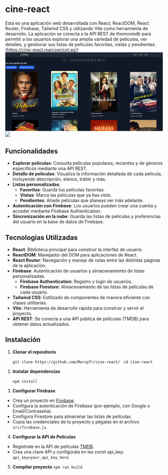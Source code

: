 # cine-react
Esta es una aplicación web desarrollada con React, ReactDOM, React Router, Firebase, Tailwind CSS y utilizando Vite como herramienta de desarrollo. La aplicación se conecta a la API REST de themoviedb para permitir a los usuarios explorar una amplia variedad de películas, ver detalles, y gestionar sus listas de películas favoritas, vistas y pendientes.
(https://cine-react.marcpericot.es/)
![](https://raw.githubusercontent.com/MarcpTr/cine-react/main/index.PNG)
![](https://raw.githubusercontent.com/MarcpTr/cine-react/main/info.PNG)


## Funcionalidades

-   **Explorar películas**: Consulta películas populares, recientes y de géneros específicos mediante una API REST.
-   **Detalle de películas**: Visualiza la información detallada de cada película, incluyendo descripción, elenco, tráiler y más.
-   **Listas personalizadas**:
    -   **Favoritas**: Guarda tus películas favoritas.
    -   **Vistas**: Marca las películas que ya has visto.
    -   **Pendientes**: Añade películas que planeas ver más adelante.
-   **Autenticación con Firebase**: Los usuarios pueden crear una cuenta y acceder mediante Firebase Authentication.
-   **Sincronización en la nube**: Guarda las listas de películas y preferencias del usuario en la base de datos de Firebase.
## Tecnologías Utilizadas

-   **React**: Biblioteca principal para construir la interfaz de usuario.
-   **ReactDOM**: Manejador del DOM para aplicaciones de React.
-   **React Router**: Navegación y manejo de rutas entre las distintas páginas de la aplicación.
-   **Firebase**: Autenticación de usuarios y almacenamiento de listas personalizadas.
    -   **Firebase Authentication**: Registro y login de usuarios.
    -   **Firebase Firestore**: Almacenamiento de las listas de películas de cada usuario.
-   **Tailwind CSS**: Estilizado de componentes de manera eficiente con clases utilitarias.
-   **Vite**: Herramienta de desarrollo rápida para construir y servir el proyecto.
-   **API REST**: Se conecta a una API pública de películas (TMDB) para obtener datos actualizados.

## Instalación

1.  **Clonar el repositorio**
    

    
    `git clone https://github.com/MarcpTr/cine-react/`
   ` cd cine-react` 
    
2.  **Instalar dependencias**
    
    `npm install` 
    
3.  **Configurar Firebase**

-   Crea un proyecto en [Firebase](https://firebase.google.com/).
-   Configura la autenticación de Firebase (por ejemplo, con Google o Email/Contraseña).
-   Configura Firestore para almacenar las listas de películas.
-   Copia las credenciales de tu proyecto y pégalas en el archivo `src/firebase.js`.
4. **Configurar la API de Películas**

-   Regístrate en la API de películas  [TMDB](https://www.themoviedb.org/).
-   Crea una clave API y configúrala en las const api_key:
`api_key=your_api_key_here`
5. **Compilar proyecto**
`
npm run build
`
